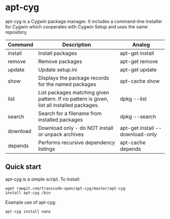 apt-cyg
=======

apt-cyg is a Cygwin package manager. It includes a command-line installer for
Cygwin which cooperates with Cygwin Setup and uses the same repository.

<table>
<thead>
<tr>
<th>Command</th>
<th>Description</th>
<th>Analog</th>
</tr>
</thead>
<tbody>
<tr>
<td>install</td>
<td>Install packages</td>
<td>apt-get install</td>
</tr>
<tr>
<td>remove</td>
<td>Remove packages</td>
<td>apt-get&nbsp;remove</td>
</tr>
<tr>
<td>update</td>
<td>Update setup.ini</td>
<td>apt-get&nbsp;update</td>
</tr>
<tr>
<td>show</td>
<td>Displays the package records for the named packages</td>
<td>apt-cache&nbsp;show</td>
</tr>
<tr>
<td>list</td>
<td>
List packages matching given pattern. If no pattern is given, list all installed
packages.
</td>
<td>dpkg --list</td>
</tr>
<tr>
<td>search</td>
<td>Search for a filename from installed packages</td>
<td>dpkg --search</td>
</tr>
<tr>
<td>download</td>
<td>Download only - do NOT install or unpack archives</td>
<td>apt-get&nbsp;install&nbsp;--download-only</td>
</tr>
<tr>
<td>depends</td>
<td> Performs recursive dependency listings</td>
<td>apt-cache depends</td>
</tr>
</tbody>
</table>

Quick start
-----------

apt-cyg is a simple script. To install:

    wget rawgit.com/transcode-open/apt-cyg/master/apt-cyg
    install apt-cyg /bin

Example use of apt-cyg:

    apt-cyg install nano
